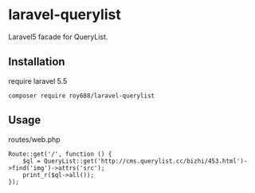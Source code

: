 # laravel-querylist
Laravel5 facade for QueryList.

## Installation
 require laravel 5.5

    composer require roy688/laravel-querylist

## Usage
routes/web.php

    Route::get('/', function () {
        $ql = QueryList::get('http://cms.querylist.cc/bizhi/453.html')->find('img')->attrs('src');
        print_r($ql->all());
    });
